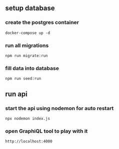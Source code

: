 ## setup database

### create the postgres container

```
docker-compose up -d
```

### run all migrations

```
npm run migrate:run
```

### fill data into database

```
npm run seed:run
```

## run api

### start the api using nodemon for auto restart

```
npx nodemon index.js
```

### open GraphiQL tool to play with it

```
http://localhost:4000
```
